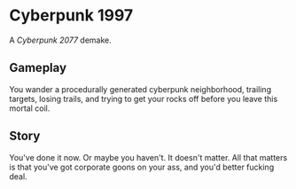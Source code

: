 Cyberpunk 1997
==============

A _Cyberpunk 2077_ demake.

Gameplay
--------

You wander a procedurally generated cyberpunk neighborhood, trailing targets, losing trails, and trying to get your rocks off before you leave this mortal coil.

Story
-----

You've done it now. Or maybe you haven't. It doesn't matter. All that matters is that you've got corporate goons on your ass, and you'd better fucking deal.

